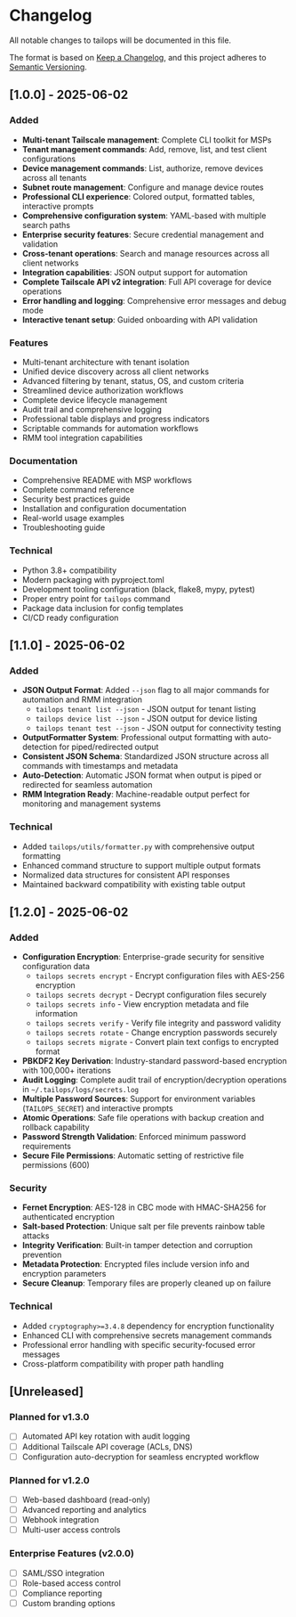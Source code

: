 # Changelog

All notable changes to tailops will be documented in this file.

The format is based on [Keep a Changelog](https://keepachangelog.com/en/1.0.0/),
and this project adheres to [Semantic Versioning](https://semver.org/spec/v2.0.0.html).

## [1.0.0] - 2025-06-02

### Added
- **Multi-tenant Tailscale management**: Complete CLI toolkit for MSPs
- **Tenant management commands**: Add, remove, list, and test client configurations
- **Device management commands**: List, authorize, remove devices across all tenants
- **Subnet route management**: Configure and manage device routes
- **Professional CLI experience**: Colored output, formatted tables, interactive prompts
- **Comprehensive configuration system**: YAML-based with multiple search paths
- **Enterprise security features**: Secure credential management and validation
- **Cross-tenant operations**: Search and manage resources across all client networks
- **Integration capabilities**: JSON output support for automation
- **Complete Tailscale API v2 integration**: Full API coverage for device operations
- **Error handling and logging**: Comprehensive error messages and debug mode
- **Interactive tenant setup**: Guided onboarding with API validation

### Features
- Multi-tenant architecture with tenant isolation
- Unified device discovery across all client networks
- Advanced filtering by tenant, status, OS, and custom criteria
- Streamlined device authorization workflows
- Complete device lifecycle management
- Audit trail and comprehensive logging
- Professional table displays and progress indicators
- Scriptable commands for automation workflows
- RMM tool integration capabilities

### Documentation
- Comprehensive README with MSP workflows
- Complete command reference
- Security best practices guide
- Installation and configuration documentation
- Real-world usage examples
- Troubleshooting guide

### Technical
- Python 3.8+ compatibility
- Modern packaging with pyproject.toml
- Development tooling configuration (black, flake8, mypy, pytest)
- Proper entry point for `tailops` command
- Package data inclusion for config templates
- CI/CD ready configuration

## [1.1.0] - 2025-06-02

### Added
- **JSON Output Format**: Added `--json` flag to all major commands for automation and RMM integration
  - `tailops tenant list --json` - JSON output for tenant listing
  - `tailops device list --json` - JSON output for device listing
  - `tailops tenant test --json` - JSON output for connectivity testing
- **OutputFormatter System**: Professional output formatting with auto-detection for piped/redirected output
- **Consistent JSON Schema**: Standardized JSON structure across all commands with timestamps and metadata
- **Auto-Detection**: Automatic JSON format when output is piped or redirected for seamless automation
- **RMM Integration Ready**: Machine-readable output perfect for monitoring and management systems

### Technical
- Added `tailops/utils/formatter.py` with comprehensive output formatting
- Enhanced command structure to support multiple output formats
- Normalized data structures for consistent API responses
- Maintained backward compatibility with existing table output

## [1.2.0] - 2025-06-02

### Added
- **Configuration Encryption**: Enterprise-grade security for sensitive configuration data
  - `tailops secrets encrypt` - Encrypt configuration files with AES-256 encryption
  - `tailops secrets decrypt` - Decrypt configuration files securely
  - `tailops secrets info` - View encryption metadata and file information
  - `tailops secrets verify` - Verify file integrity and password validity
  - `tailops secrets rotate` - Change encryption passwords securely
  - `tailops secrets migrate` - Convert plain text configs to encrypted format
- **PBKDF2 Key Derivation**: Industry-standard password-based encryption with 100,000+ iterations
- **Audit Logging**: Complete audit trail of encryption/decryption operations in `~/.tailops/logs/secrets.log`
- **Multiple Password Sources**: Support for environment variables (`TAILOPS_SECRET`) and interactive prompts
- **Atomic Operations**: Safe file operations with backup creation and rollback capability
- **Password Strength Validation**: Enforced minimum password requirements
- **Secure File Permissions**: Automatic setting of restrictive file permissions (600)

### Security
- **Fernet Encryption**: AES-128 in CBC mode with HMAC-SHA256 for authenticated encryption
- **Salt-based Protection**: Unique salt per file prevents rainbow table attacks
- **Integrity Verification**: Built-in tamper detection and corruption prevention
- **Metadata Protection**: Encrypted files include version info and encryption parameters
- **Secure Cleanup**: Temporary files are properly cleaned up on failure

### Technical
- Added `cryptography>=3.4.8` dependency for encryption functionality
- Enhanced CLI with comprehensive secrets management commands
- Professional error handling with specific security-focused error messages
- Cross-platform compatibility with proper path handling

## [Unreleased]

### Planned for v1.3.0
- [ ] Automated API key rotation with audit logging
- [ ] Additional Tailscale API coverage (ACLs, DNS)
- [ ] Configuration auto-decryption for seamless encrypted workflow

### Planned for v1.2.0
- [ ] Web-based dashboard (read-only)
- [ ] Advanced reporting and analytics
- [ ] Webhook integration
- [ ] Multi-user access controls

### Enterprise Features (v2.0.0)
- [ ] SAML/SSO integration
- [ ] Role-based access control
- [ ] Compliance reporting
- [ ] Custom branding options
